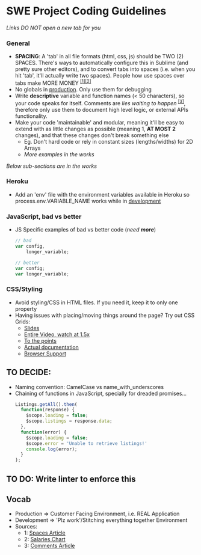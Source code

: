 # SWE Project Coding Guidelines

*Links DO NOT open a new tab for you*

### General
- **SPACING**: A 'tab' in all file formats (html, css, js) should be TWO (2) SPACES. There's ways to automatically configure this in Sublime (and pretty sure other editors), and to convert tabs into spaces (i.e. when you hit 'tab', it'll actually write two spaces). People how use spaces over tabs make MORE MONEY <sup>[[1]](#note1)</sup><sup>[[2]](#note2)</sup>
- No globals in [production](#vocab). Only use them for debugging
- Write **descriptive** variable and function names (< 50 characters), so your code speaks for itself. Comments are _lies waiting to happen_ <sup>[[3]](note3)</sup>, therefore only use them to document high level logic, or external APIs functionality.
- Make your code 'maintainable' and modular, meaning it'll be easy to extend with as little changes as possible (meaning 1, **AT MOST 2** changes), and that these changes don't break something else
    - Eg. Don't hard code or rely in constant sizes (lengths/widths) for 2D Arrays
    - *More examples in the works*


*Below sub-sections are in the works*

### Heroku
- Add an 'env' file with the environment variables available in Heroku so process.env.VARIABLE_NAME works while in [development](#vocab)

### JavaScript, bad vs better
- JS Specific examples of bad vs better code (*need **more***)
    ``` javascript
    // bad
    var config,
        longer_variable;

    // better
    var config;
    var longer_variable;
    ```

### CSS/Styling
- Avoid styling/CSS in HTML files. If you need it, keep it to only one property
- Having issues with placing/moving things around the page? Try out CSS Grids:
    - [Slides](https://www.slideshare.net/mor10/css-grid-changes-everything-about-web-layouts-wordcamp-europe-2017/22)
    - [Entire Video, watch at 1.5x](https://www.youtube.com/watch?v=7kVeCqQCxlk)
    - [To the points](https://youtu.be/7kVeCqQCxlk?t=337)
    - [Actual documentation](https://developer.mozilla.org/en-US/docs/Web/CSS/CSS_Grid_Layout/CSS_Grid_and_Progressive_Enhancement)
    - [Browser Support](http://caniuse.com/#feat=css-grid)

## TO DECIDE:
- Naming convention: CamelCase vs name_with_underscores
- Chaining of functions in JavaScript, specially for dreaded promises...
    ``` javascript
    Listings.getAll().then(
      function(response) {
        $scope.loading = false;
        $scope.listings = response.data;
      },
      function(error) {
        $scope.loading = false;
        $scope.error = 'Unable to retrieve listings!'
        console.log(error);
      }
    );
    ```


## TO DO: Write linter to enforce this

## Vocab
- Production => Customer Facing Environment, i.e. REAL Application
- Development => 'Plz work'/Stitching everything together Environment
- Sources:
    + <a id="note1">1</a>: [Spaces Article](https://stackoverflow.blog/2017/06/15/developers-use-spaces-make-money-use-tabs/)
    + <a id="note2">2</a>: [Salaries Chart](http://evelinag.com/blog/2017/06-20-stackoverflow-tabs-spaces-and-salary/salary_distribution_junior-1.png)
    + <a id="note3">3</a>: [Comments Article](http://codelikethis.tumblr.com/post/35280704192/comment-like-this)
